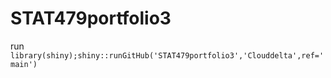 # STAT479portfolio3

run `library(shiny);shiny::runGitHub('STAT479portfolio3','Clouddelta',ref='main')`